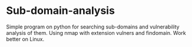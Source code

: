 # Sub-domain-analysis
Simple program on python for searching sub-domains and vulnerability analysis of them. 
Using nmap with extension vulners and findomain.
Work better on Linux.
